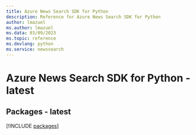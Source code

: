 ```yaml
---
title: Azure News Search SDK for Python
description: Reference for Azure News Search SDK for Python
author: lmazuel
ms.author: lmazuel
ms.data: 03/09/2023
ms.topic: reference
ms.devlang: python
ms.service: newssearch
---
```

# Azure News Search SDK for Python - latest
## Packages - latest
[!INCLUDE [packages](news-search-index.md)]